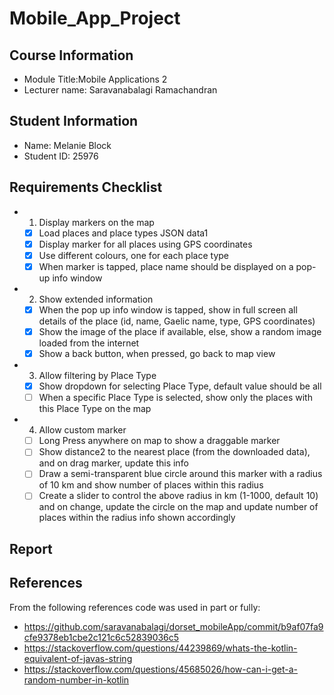 # Mobile_App_Project

## Course Information
- Module Title:Mobile Applications 2
- Lecturer name: Saravanabalagi Ramachandran

## Student Information
- Name: Melanie Block
- Student ID: 25976

## Requirements Checklist
- 1. Display markers on the map
    - [x] Load places and place types JSON data1
    - [x] Display marker for all places using GPS coordinates
    - [x] Use different colours, one for each place type
    - [x] When marker is tapped, place name should be displayed on a pop-up info window
- 2. Show extended information
    - [x] When the pop up info window is tapped, show in full screen all details of the place (id, name, Gaelic name, type, GPS coordinates)
    - [x] Show the image of the place if available, else, show a random image loaded from the internet 
    - [x] Show a back button, when pressed, go back to map view
- 3. Allow filtering by Place Type 
    - [x] Show dropdown for selecting Place Type, default value should be all
    - [ ] When a specific Place Type is selected, show only the places with this Place Type on the map
- 4. Allow custom marker
    - [ ] Long Press anywhere on map to show a draggable marker
    - [ ] Show distance2 to the nearest place (from the downloaded data), and on drag marker, update this info
    - [ ] Draw a semi-transparent blue circle around this marker with a radius of 10 km and show number of places within this radius
    - [ ] Create a slider to control the above radius in km (1-1000, default 10) and on change, update the circle on the map and update number of places within the radius info shown accordingly

## Report


## References
From the following references code was used in part or fully:
- https://github.com/saravanabalagi/dorset_mobileApp/commit/b9af07fa9cfe9378eb1cbe2c121c6c52839036c5
- https://stackoverflow.com/questions/44239869/whats-the-kotlin-equivalent-of-javas-string
- https://stackoverflow.com/questions/45685026/how-can-i-get-a-random-number-in-kotlin